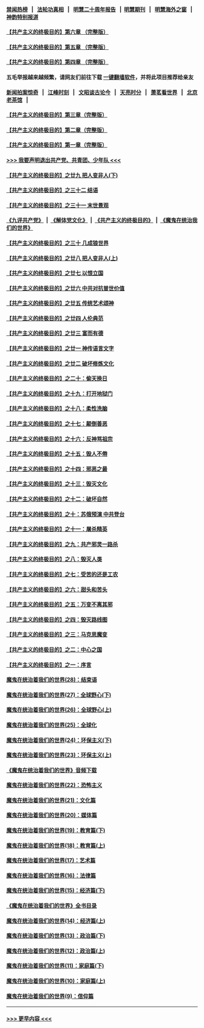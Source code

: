 #### [禁闻热榜](热点新闻.md?=0)  &nbsp;&nbsp;|&nbsp;&nbsp; [法轮功真相](https://github.com/gfw-breaker/truth/blob/master/README.md?=0) &nbsp;&nbsp;|&nbsp;&nbsp; [明慧二十周年报告](https://github.com/gfw-breaker/mh-reports/blob/master/README.md?=0) &nbsp;&nbsp;|&nbsp;&nbsp;[明慧期刊](https://github.com/gfw-breaker/mh-qikan) &nbsp;&nbsp;|&nbsp;&nbsp; [明慧海外之窗](https://github.com/gfw-breaker/mh-news/blob/master/README.md?=0) &nbsp;&nbsp;|&nbsp;&nbsp; [神韵特别报道](https://github.com/gfw-breaker/mh-news/blob/master/shenyun.md?=0)
#### [【共产主义的终极目的】第六章 （完整版）](../pages/nsc422/n11428913.md?t=03071502) 
#### [【共产主义的终极目的】第五章 （完整版）](../pages/nsc422/n11428912.md?t=03071502) 
#### [【共产主义的终极目的】第四章 （完整版）](../pages/nsc422/n11428907.md?t=03071502) 
#### 五毛举报越来越频繁，请网友们前往下载 [一键翻墙软件](https://github.com/gfw-breaker/ssr-accounts)，并将此项目推荐给亲友
#### [新闻拍案惊奇](https://github.com/gfw-breaker/banned-news/blob/master/pages/link4.md) &nbsp;&nbsp;|&nbsp;&nbsp; [江峰时刻](https://github.com/gfw-breaker/banned-news/blob/master/pages/link4.md) &nbsp;&nbsp;|&nbsp;&nbsp; [文昭谈古论今](https://github.com/gfw-breaker/banned-news/blob/master/pages/link4.md) &nbsp;&nbsp;|&nbsp;&nbsp; [天亮时分](https://github.com/gfw-breaker/banned-news/blob/master/pages/link4.md) &nbsp;&nbsp;|&nbsp;&nbsp; [萧茗看世界](https://github.com/gfw-breaker/banned-news/blob/master/pages/link4.md) &nbsp;&nbsp;|&nbsp;&nbsp; [北京老茶馆](https://github.com/gfw-breaker/banned-news/blob/master/pages/link4.md) &nbsp;&nbsp;|&nbsp;&nbsp; 
#### [【共产主义的终极目的】第三章（完整版）](../pages/nsc422/n11428848.md?t=03071502) 
#### [【共产主义的终极目的】第二章（完整版）](../pages/nsc422/n11428831.md?t=03071502) 
#### [【共产主义的终极目的】第一章（完整版）](../pages/nsc422/n11417651.md?t=03071502) 
#### [>>> 我要声明退出共产党、共青团、少年队 <<<](https://github.com/begood0513/goodnews/blob/master/quit/letter.md) 
#### [【共产主义的终极目的】之廿九 把人变非人(下)](../pages/nsc422/n11344140.md?t=03071502) 
#### [【共产主义的终极目的】之三十二 结语](../pages/nsc422/n11360535.md?t=03071502) 
#### [【共产主义的终极目的】之三十一 末世景观](../pages/nsc422/n11351129.md?t=03071502) 
#### [《九评共产党》](https://github.com/begood0513/9ping.md/blob/master/README.md) &nbsp;|&nbsp; [《解体党文化》](../../../../jtdwh.md/blob/master/README.md)  &nbsp;|&nbsp; [《共产主义的终极目的》](../../../../gczydzjmd.md/blob/master/README.md) &nbsp;|&nbsp; [《魔鬼在统治我们的世界》](../../../../mgztzwmdsj.md/blob/master/README.md) 
#### [【共产主义的终极目的】之三十 几成狼世界](../pages/nsc422/n11348280.md?t=03071502) 
#### [【共产主义的终极目的】之廿八 把人变非人(上)](../pages/nsc422/n11340492.md?t=03071502) 
#### [【共产主义的终极目的】之廿七 以恨立国](../pages/nsc422/n11336944.md?t=03071502) 
#### [【共产主义的终极目的】之廿六 中共对抗普世价值](../pages/nsc422/n11324785.md?t=03071502) 
#### [【共产主义的终极目的】之廿五 传统艺术颂神](../pages/nsc422/n11296396.md?t=03071502) 
#### [【共产主义的终极目的】之廿四 人伦典范](../pages/nsc422/n11296397.md?t=03071502) 
#### [【共产主义的终极目的】之廿三 富而有德](../pages/nsc422/n11283598.md?t=03071502) 
#### [【共产主义的终极目的】之廿一 神传语言文字](../pages/nsc422/n11263265.md?t=03071502) 
#### [【共产主义的终极目的】之廿二 破坏修炼文化](../pages/nsc422/n11245728.md?t=03071502) 
#### [【共产主义的终极目的】之二十：偷天换日](../pages/nsc422/n11238846.md?t=03071502) 
#### [【共产主义的终极目的】之十九：打开地狱门](../pages/nsc422/n11206376.md?t=03071502) 
#### [【共产主义的终极目的】之十八：柔性洗脑](../pages/nsc422/n11199994.md?t=03071502) 
#### [【共产主义的终极目的】之十七：颠倒善恶](../pages/nsc422/n11179782.md?t=03071502) 
#### [【共产主义的终极目的】之十六：反神骂祖宗](../pages/nsc422/n11166798.md?t=03071502) 
#### [【共产主义的终极目的】之十五：毁人不倦](../pages/nsc422/n11166792.md?t=03071502) 
#### [【共产主义的终极目的】之十四：邪恶之最](../pages/nsc422/n11150249.md?t=03071502) 
#### [【共产主义的终极目的】之十三：毁灭文化](../pages/nsc422/n11135227.md?t=03071502) 
#### [【共产主义的终极目的】之十二：破坏自然](../pages/nsc422/n11135214.md?t=03071502) 
#### [【共产主义的终极目的】之十：苏俄预演 中共登台](../pages/nsc422/n11118424.md?t=03071502) 
#### [【共产主义的终极目的】之十一：屠杀精英](../pages/nsc422/n11118442.md?t=03071502) 
#### [【共产主义的终极目的】之九：共产邪灵一路杀](../pages/nsc422/n11114139.md?t=03071502) 
#### [【共产主义的终极目的】之八：毁灭人类](../pages/nsc422/n11108503.md?t=03071502) 
#### [【共产主义的终极目的】之七：受苦的还是工农](../pages/nsc422/n11101809.md?t=03071502) 
#### [【共产主义的终极目的】之六：甜头和苦头](../pages/nsc422/n11096971.md?t=03071502) 
#### [【共产主义的终极目的】之五：万变不离其邪](../pages/nsc422/n11091285.md?t=03071502) 
#### [【共产主义的终极目的】之四：毁灭路线图](../pages/nsc422/n11086284.md?t=03071502) 
#### [【共产主义的终极目的】之三：马克思魔变](../pages/nsc422/n11061941.md?t=03071502) 
#### [【共产主义的终极目的】之二：中心之国](../pages/nsc422/n11047728.md?t=03071502) 
#### [【共产主义的终极目的】之一：序言](../pages/nsc422/n11086077.md?t=03071502) 
#### [魔鬼在统治着我们的世界(28)：结束语](../pages/nsc422/n10936246.md?t=03071502) 
#### [魔鬼在统治着我们的世界(27)：全球野心(下)](../pages/nsc422/n10928319.md?t=03071502) 
#### [魔鬼在统治着我们的世界(26)：全球野心(上)](../pages/nsc422/n10900318.md?t=03071502) 
#### [魔鬼在统治着我们的世界(25)：全球化](../pages/nsc422/n10788205.md?t=03071502) 
#### [魔鬼在统治着我们的世界(24)：环保主义(下)](../pages/nsc422/n10695307.md?t=03071502) 
#### [魔鬼在统治着我们的世界(23)：环保主义(上)](../pages/nsc422/n10688613.md?t=03071502) 
#### [《魔鬼在统治着我们的世界》音频下载](../pages/nsc422/n10635553.md?t=03071502) 
#### [魔鬼在统治着我们的世界(22)：恐怖主义](../pages/nsc422/n10614727.md?t=03071502) 
#### [魔鬼在统治着我们的世界(21)：文化篇](../pages/nsc422/n10597706.md?t=03071502) 
#### [魔鬼在统治着我们的世界(20)：媒体篇](../pages/nsc422/n10586579.md?t=03071502) 
#### [魔鬼在统治着我们的世界(19)：教育篇(下)](../pages/nsc422/n10564808.md?t=03071502) 
#### [魔鬼在统治着我们的世界(18)：教育篇(上)](../pages/nsc422/n10526970.md?t=03071502) 
#### [魔鬼在统治着我们的世界(17)：艺术篇](../pages/nsc422/n10499093.md?t=03071502) 
#### [魔鬼在统治着我们的世界(16)：法律篇](../pages/nsc422/n10485969.md?t=03071502) 
#### [魔鬼在统治着我们的世界(15)：经济篇(下)](../pages/nsc422/n10469975.md?t=03071502) 
#### [《魔鬼在统治着我们的世界》全书目录](../pages/nsc422/n10464261.md?t=03071502) 
#### [魔鬼在统治着我们的世界(14)：经济篇(上)](../pages/nsc422/n10457370.md?t=03071502) 
#### [魔鬼在统治着我们的世界(13)：政治篇(下)](../pages/nsc422/n10448270.md?t=03071502) 
#### [魔鬼在统治着我们的世界(12)：政治篇(上)](../pages/nsc422/n10444576.md?t=03071502) 
#### [魔鬼在统治着我们的世界(11)：家庭篇(下)](../pages/nsc422/n10440961.md?t=03071502) 
#### [魔鬼在统治着我们的世界(10)：家庭篇(上)](../pages/nsc422/n10435448.md?t=03071502) 
#### [魔鬼在统治着我们的世界(9)：信仰篇](../pages/nsc422/n10432159.md?t=03071502) 

----
#### [ >>> 更早内容 <<< ](../indexes/nsc422-earlier.md)
